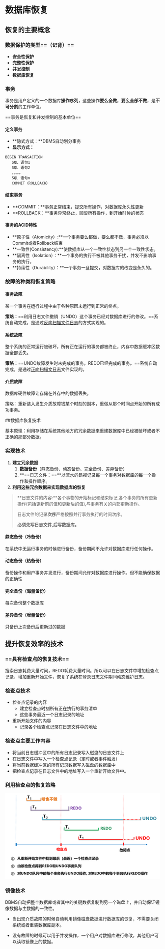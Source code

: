 # 数据库恢复

## 恢复的主要概念

### 数据保护的类型==（记背）==

- **安全性保护**
- **完整性保护**
- **并发控制**
- **数据库恢复**

### 事务

事务是用户定义的一个数据库**操作序列**，这些操作**要么全做**，**要么全部不做**，是**不可分割**的工作单位。

==事务是恢复和并发控制的基本单位==

#### 定义事务

- **隐式方式：**DBMS自动划分事务
- **显示方式：**

~~~
BEGIN TRANSACTION     
   SQL 语句1            
   SQL 语句2      
   。。。。。
   SQL 语句n
   COMMIT（ROLLBACK）       
~~~

#### 结束事务

- **COMMIT：**事务正常结束，提交所有操作，对数据库永久性更新
- **ROLLBACK：**事务异常终止，回滚所有操作，到开始时候的状态

#### 事务的ACID特性

- **原子性（Atomicity）:**一个事务要么都做，要么都不做，事务必须以Commit或者Rollback结束
- **一致性(Consistency):**使数据库从一个一致性状态到另一个一致性状态。
- **隔离性（Isolation）：**一个事务的执行不被其他事务干扰，并发不影响事务的执行。
- **持续性（Durability）：**一个事务一旦提交，对数据库的改变是永久的。

### 故障的种类和恢复策略

#### 事务故障

某一个事务在运行过程中由于各种原因未运行到正常的终点。

**策略：**==利用日志文件撤销（UNDO）这个事务已经对数据库进行的修改。==系统自动完成，是通过<u>反向扫描文件日志</u>的方式实现的。

#### 系统故障

整个系统的正常运行被破坏，所有正在运行的事务都被终止，内存中数据缓冲区数据全部丢失。

**策略：**==UNDO故障发生时未完成的事务，REDO已经完成的事务。==系统自动完成，是通过<u>正向扫描文日志</u>文件实现的。

#### 介质故障

数据库硬件故障让存储在外存中的数据丢失。

策略：重新装入发生介质故障钱某个时刻的副本，重做从那个时间点开始的所有成功事务。

##数据库恢复技术

基本原理：利用存储在系统其他地方的冗余数据来重建数据库中已经被破坏或者不正确的那部分数据。

### 实现技术

1. **建立冗余数据**
   1. **数据备份**（静态备份、动态备份、完全备份、差异备份）
   2. **==日志文件：==**以流水的昂视记录每一个事务对数据库的每一个操作和操作顺序。
2. **利用这些冗余数据来实现数据库的恢复**

> **日志文件的内容:**各个事物的开始标记和结束标记,各个事务的所有更新操作(包括更新前的值和更新后的值),与事务有关的内部更新操作。
>
> 日志文件的记录**次序**严格按照并行事务执行的时间次序。
>
> **必须先写日志文件,后写数据库。**

#### 静态备份（冷备份）

在系统中无运行事务的时候进行备份，备份期间不允许对数据库进行任何操作。

#### 动态备份（热备份）

备份操作和用户事务并发进行，备份期间允许对数据库进行操作。但不能确保数据的正确性

#### 完全备份（海量备份）

每次备份整个数据库

#### 差异备份（增量备份）

只备份上次备份后更新过的数据

## 提升恢复效率的技术

### ==具有检查点的恢复技术==

搜索日志耗费大量时间，REDO耗费大量时间。所以可以在日志文件中增加检查点记录，增加重新开始文件，恢复子系统在登录日志文件期间动态维护日志。

### 检查点技术

- 检查点记录的内容
  - 建立检查点时刻所有正在执行的事务清单
  - 这些事务最近一个日志记录的地址
- 重新开始文件的内容
  - 记录各个检查点记录在日志文件中的地址

### 检查点主要工作内容

- 将当前日志缓冲区中的所有日志记录写入磁盘的日志文件上
- 在日志文件中写入一个检查点记录（定时或者事件触发）
- 将当前数据缓冲区的所有记录数据写入磁盘的数据库中
- 把检查点记录在日志文件中的地址写入一个重新开始文件中。

### 利用检查点的恢复策略

<img src="./assets/image-20230615164510798.png" alt="image-20230615164510798" style="zoom:67%;" />

### 镜像技术

DBMS自动把整个数据库或者其中的关键数据复制到另一个磁盘上，并自动保证镜像数据与主数据的一致性。

- 当出现介质故障的时候自动利用镜像磁盘数据进行数据库的恢复，不需要关闭系统或者重装数据库副本。

- 没有故障的时候可以用于并发操作，一个用户对数据库进行修改，其他用户可以读取镜像上的数据。
